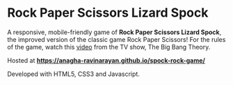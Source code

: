 # Rock Paper Scissors Lizard Spock

A responsive, mobile-friendly game of **Rock Paper Scissors Lizard Spock**, the improved version of the classic game Rock Paper Scissors!
For the rules of the game, watch this [video](https://youtu.be/iSHPVCBsnLw?t=24) from the TV show, The Big Bang Theory.

Hosted at **https://anagha-ravinarayan.github.io/spock-rock-game/**

Developed with HTML5, CSS3 and Javascript.